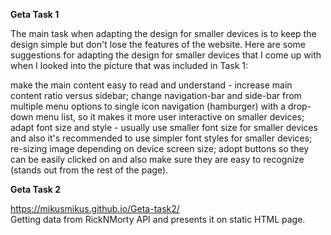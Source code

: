 <b>Geta Task 1</b>

  The main task when adapting the design for smaller devices is to keep the design simple but don't lose the features of the website.
Here are some suggestions for adapting the design for smaller devices that I come up with when I looked into the picture that was included in Task 1:

  make the main content easy to read and understand - increase main content ratio versus sidebar;
  change navigation-bar and side-bar from multiple menu options to single icon navigation (hamburger) with a drop-down menu list, so it makes it more user interactive on smaller devices;
  adapt font size and style - usually use smaller font size for smaller devices and also it's recommended to use simpler font styles for smaller devices;
  re-sizing image depending on device screen size;
  adopt buttons so they can be easily clicked on and also make sure they are easy to recognize (stands out from the rest of the page).


<b>Geta Task 2</b>

https://mikusmikus.github.io/Geta-task2/ </br>
Getting data from RickNMorty API and presents it on static HTML page.
